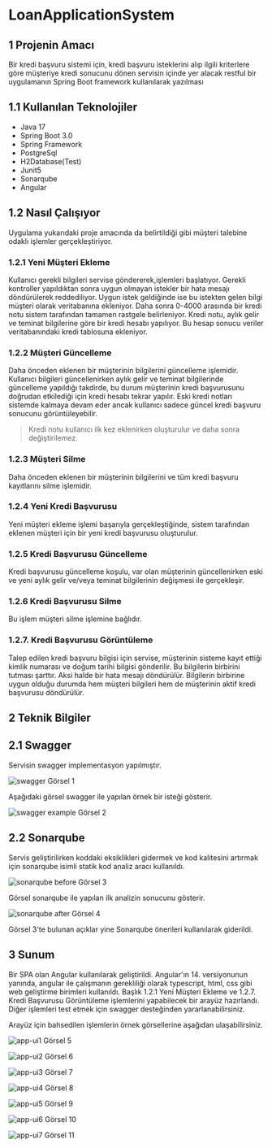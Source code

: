 # LoanApplicationSystem

## 1 Projenin Amacı

Bir kredi başvuru sistemi için, kredi başvuru isteklerini alıp ilgili kriterlere göre müşteriye 
kredi sonucunu dönen servisin içinde yer alacak restful bir uygulamanın Spring Boot framework kullanılarak yazılması

## 1.1 Kullanılan Teknolojiler

* Java 17
* Spring Boot 3.0
* Spring Framework
* PostgreSql
* H2Database(Test)
* Junit5
* Sonarqube
* Angular

## 1.2 Nasıl Çalışıyor

Uygulama yukarıdaki proje amacında da belirtildiği gibi müşteri talebine odaklı 
işlemler gerçekleştiriyor. 

### 1.2.1 Yeni Müşteri Ekleme
Kullanıcı gerekli bilgileri servise göndererek,işlemleri
başlatıyor. Gerekli kontroller yapıldıktan sonra uygun olmayan istekler bir 
hata mesajı döndürülerek reddediliyor. Uygun istek geldiğinde ise bu istekten gelen
bilgi müşteri olarak veritabanına ekleniyor. Daha sonra 0-4000 arasında bir kredi 
notu sistem tarafından tamamen rastgele belirleniyor. Kredi notu, aylık gelir ve 
teminat bilgilerine göre bir kredi hesabı yapılıyor. Bu hesap sonucu veriler 
veritabanındaki kredi tablosuna ekleniyor. 

### 1.2.2 Müşteri Güncelleme
Daha önceden eklenen bir müşterinin bilgilerini güncelleme işlemidir. 
Kullanıcı bilgileri güncellenirken aylık gelir ve teminat bilgilerinde güncelleme
yapıldığı takdirde, bu durum müşterinin kredi başvurusunu doğrudan 
etkilediği için kredi hesabı tekrar yapılır. Eski kredi notları sistemde
kalmaya devam eder ancak kullanıcı sadece güncel kredi başvuru sonucunu görüntüleyebilir.

> Kredi notu kullanıcı ilk kez eklenirken oluşturulur ve daha sonra değiştirilemez.

### 1.2.3 Müşteri Silme
Daha önceden eklenen bir müşterinin bilgilerini ve tüm kredi başvuru kayıtlarını
silme işlemidir. 

### 1.2.4 Yeni Kredi Başvurusu
Yeni müşteri ekleme işlemi başarıyla gerçekleştiğinde, sistem tarafından 
eklenen müşteri için bir yeni kredi başvurusu oluşturulur.

### 1.2.5 Kredi Başvurusu Güncelleme
Kredi başvurusu güncelleme koşulu, var olan müşterinin güncellenirken eski ve yeni
aylık gelir ve/veya teminat bilgilerinin değişmesi ile gerçekleşir.

### 1.2.6 Kredi Başvurusu Silme
Bu işlem müşteri silme işlemine bağlıdır.

### 1.2.7. Kredi Başvurusu Görüntüleme
Talep edilen kredi başvuru bilgisi için servise, müşterinin sisteme kayıt ettiği 
kimlik numarası ve doğum tarihi bilgisi gönderilir. Bu bilgilerin birbirini tutması 
şarttır. Aksi halde bir hata mesajı döndürülür. Bilgilerin birbirine uygun olduğu 
durumda hem müşteri bilgileri hem de müşterinin aktif kredi başvurusu döndürülür.

## 2 Teknik Bilgiler

## 2.1 Swagger
Servisin swagger implementasyon yapılmıştır.

![swagger](./images/swagger.png)
Görsel 1

Aşağıdaki görsel swagger ile yapılan örnek bir isteği gösterir.

![swagger example](./images/swagger%20example.png)
Görsel 2

## 2.2 Sonarqube
Servis geliştirilirken koddaki eksiklikleri gidermek ve kod kalitesini artırmak için 
sonarqube isimli statik kod analiz aracı kullanıldı.

![sonarqube before](./images/Sonarqube%20Result%202a.png)
Görsel 3

Görsel sonarqube ile yapılan ilk analizin sonucunu gösterir.

![sonarqube after](./images/Sonarqube%20Result%202b.png)
Görsel 4

Görsel 3'te bulunan açıklar yine Sonarqube önerileri kullanılarak giderildi.

## 3 Sunum
Bir SPA olan Angular kullanılarak geliştirildi. Angular'ın 14. versiyonunun yanında, 
angular ile çalışmanın gerekliliği olarak typescript, html, css gibi web geliştirme 
birimleri kullanıldı. Başlık 1.2.1 Yeni Müşteri Ekleme ve 1.2.7. Kredi Başvurusu 
Görüntüleme işlemlerini yapabilecek bir arayüz hazırlandı. Diğer işlemleri test etmek 
için swagger desteğinden yararlanabilirsiniz.

Arayüz için bahsedilen işlemlerin örnek görsellerine aşağıdan ulaşabilirsiniz.

![app-ui1](./images/app%20ui1.png)
Görsel 5

![app-ui2](./images/app%20ui2.png)
Görsel 6

![app-ui3](./images/app%20ui3.png)
Görsel 7

![app-ui4](./images/app%20ui4.png)
Görsel 8

![app-ui5](./images/app%20ui5.png)
Görsel 9

![app-ui6](./images/app%20ui6.png)
Görsel 10

![app-ui7](./images/app%20ui7.png)
Görsel 11